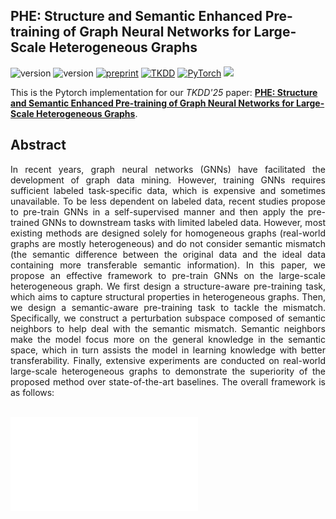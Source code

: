 ## PHE: Structure and Semantic Enhanced Pre-training of Graph Neural Networks for Large-Scale Heterogeneous Graphs
![version](https://img.shields.io/badge/version-1.0.1-6395ED)
![version](https://img.shields.io/badge/license-MIT-9ACD32)
[![preprint](https://img.shields.io/badge/Preprint'25-EE4C2C)](https://arxiv.org/abs/2501.08001)
[![TKDD](https://img.shields.io/badge/TKDD-2025-B57EDC)](https://dl.acm.org/journal/TKDD)
[![PyTorch](https://img.shields.io/badge/PyTorch-%23EE4C2C.svg?style=flat&logo=PyTorch&logoColor=white)](https://pytorch.org/)
![](https://img.shields.io/github/stars/sunshy-1/PHE?style=social) 

This is the Pytorch implementation for our *TKDD'25* paper: [**PHE: Structure and Semantic Enhanced Pre-training of Graph Neural Networks for Large-Scale Heterogeneous Graphs**](https://arxiv.org/abs/2501.08001). 

## Abstract
<div style="text-align: justify;">
In recent years, graph neural networks (GNNs) have facilitated the development of graph data mining. However, training GNNs requires sufficient labeled task-specific data, which is expensive and sometimes unavailable. To be less dependent on labeled data, recent studies propose to pre-train GNNs in a self-supervised manner and then apply the pre-trained GNNs to downstream tasks with limited labeled data. However, most existing methods are designed solely for homogeneous graphs (real-world graphs are mostly heterogeneous) and do not consider semantic mismatch (the semantic difference between the original data and the ideal data containing more transferable semantic information). In this paper, we propose an effective framework to pre-train GNNs on the large-scale heterogeneous graph. We first design a structure-aware pre-training task, which aims to capture structural properties in heterogeneous graphs. Then,  we design a semantic-aware pre-training task to tackle the mismatch. Specifically, we construct a perturbation subspace composed of semantic neighbors to help deal with the semantic mismatch. Semantic neighbors make the model focus more on the general knowledge in the semantic space, which in turn assists the model in learning knowledge with better transferability. Finally, extensive experiments are conducted on real-world large-scale heterogeneous graphs to demonstrate the superiority of the proposed method over state-of-the-art baselines. The overall framework is as follows:
<div> 
<br>

![Framework](fig/framework.pdf)
